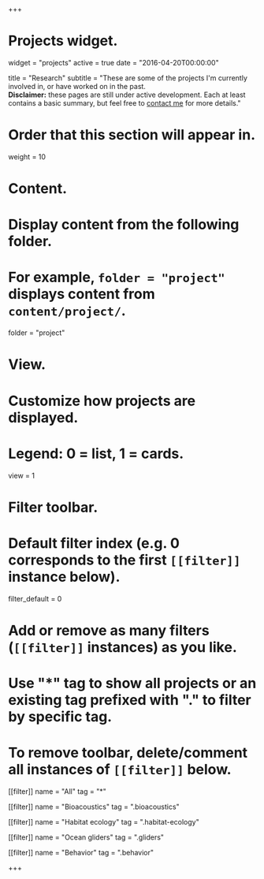 +++
# Projects widget.
widget = "projects"
active = true
date = "2016-04-20T00:00:00"

title = "Research"
subtitle = "These are some of the projects I'm currently involved in, or have worked on in the past. <br>**Disclaimer:** these pages are still under active development. Each at least contains a basic summary, but feel free to [contact me](/contact/) for more details."

# Order that this section will appear in.
weight = 10

# Content.
# Display content from the following folder.
# For example, `folder = "project"` displays content from `content/project/`.
folder = "project"

# View.
# Customize how projects are displayed.
# Legend: 0 = list, 1 = cards.
view = 1

# Filter toolbar.

# Default filter index (e.g. 0 corresponds to the first `[[filter]]` instance below).
filter_default = 0

# Add or remove as many filters (`[[filter]]` instances) as you like.
# Use "*" tag to show all projects or an existing tag prefixed with "." to filter by specific tag.
# To remove toolbar, delete/comment all instances of `[[filter]]` below.
[[filter]]
  name = "All"
  tag = "*"

[[filter]]
  name = "Bioacoustics"
  tag = ".bioacoustics"

[[filter]]
  name = "Habitat ecology"
  tag = ".habitat-ecology"

[[filter]]
  name = "Ocean gliders"
  tag = ".gliders"

[[filter]]
  name = "Behavior"
  tag = ".behavior"

+++
